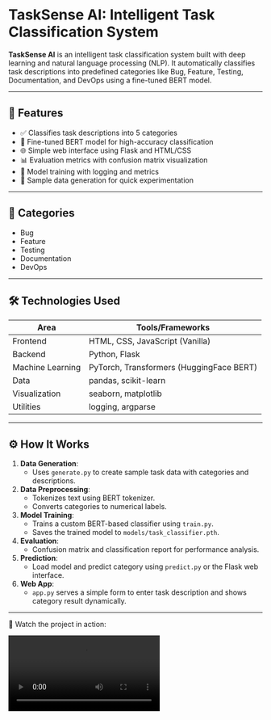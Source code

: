 # TaskSense AI: Intelligent Task Classification System

**TaskSense AI** is an intelligent task classification system built with deep learning and natural language processing (NLP). It automatically classifies task descriptions into predefined categories like Bug, Feature, Testing, Documentation, and DevOps using a fine-tuned BERT model.

---

## 🚀 Features

- ✅ Classifies task descriptions into 5 categories
- 🤖 Fine-tuned BERT model for high-accuracy classification
- 🌐 Simple web interface using Flask and HTML/CSS
- 📊 Evaluation metrics with confusion matrix visualization
- 🧪 Model training with logging and metrics
- 📝 Sample data generation for quick experimentation

---

## 🧠 Categories

- Bug
- Feature
- Testing
- Documentation
- DevOps

---

## 🛠️ Technologies Used

| Area             | Tools/Frameworks                              |
|------------------|------------------------------------------------|
| Frontend         | HTML, CSS, JavaScript (Vanilla)               |
| Backend          | Python, Flask                                 |
| Machine Learning | PyTorch, Transformers (HuggingFace BERT)      |
| Data             | pandas, scikit-learn                          |
| Visualization    | seaborn, matplotlib                           |
| Utilities        | logging, argparse                             |

---

## ⚙️ How It Works

1. **Data Generation**:
   - Uses `generate.py` to create sample task data with categories and descriptions.
2. **Data Preprocessing**:
   - Tokenizes text using BERT tokenizer.
   - Converts categories to numerical labels.
3. **Model Training**:
   - Trains a custom BERT-based classifier using `train.py`.
   - Saves the trained model to `models/task_classifier.pth`.
4. **Evaluation**:
   - Confusion matrix and classification report for performance analysis.
5. **Prediction**:
   - Load model and predict category using `predict.py` or the Flask web interface.
6. **Web App**:
   - `app.py` serves a simple form to enter task description and shows category result dynamically.

---

🎥 Watch the project in action: 

<video src="path-to-video.mp4" controls></video>


